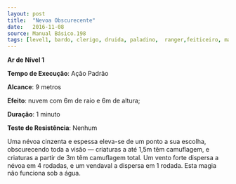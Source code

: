 ```yaml
---
layout: post
title:  "Nevoa Obscurecente"
date:   2016-11-08
source: Manual Básico.198
tags: [level1, bardo, clerigo, druida, paladino,  ranger,feiticeiro, mago,  ar]
---
```


**Ar de Nível 1**

**Tempo de Execução**: Ação Padrão

**Alcance**: 9 metros

**Efeito**:  nuvem com 6m de raio e 6m de altura;

**Duração**: 1 minuto

**Teste de Resistência**: Nenhum

Uma névoa cinzenta e espessa eleva-se de um ponto a sua escolha, obscurecendo toda a visão — criaturas a até 1,5m têm camuﬂagem, e criaturas a partir de 3m têm camuﬂagem total.
Um vento forte dispersa a névoa em 4 rodadas, e um vendaval a dispersa em 1 rodada. Esta magia não funciona sob a água.
